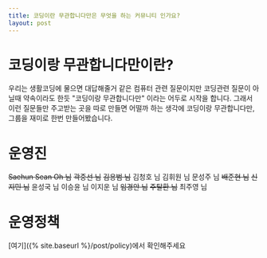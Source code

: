 ```yaml
---
title: 코딩이란 무관합니다만은 무엇을 하는 커뮤니티 인가요?
layout: post
---
```


# 코딩이랑 무관합니다만이란?

우리는 생활코딩에 물으면 대답해줄거 같은 컴퓨터 관련 질문이지만 코딩관련 질문이 아닐때 약속이라도 한듯 "코딩이랑 무관합니다만" 이라는 어두로 시작을 합니다. 그래서 이런 질문들만 주고받는 곳을 따로 만들면 어떨까 하는 생각에 코딩이랑 무관합니다만, 그룹을 재미로 한번 만들어봤습니다.

# 운영진

~~Saehun Sean Oh 님~~
~~곽중선 님~~
~~김용범 님~~
김청호 님
김휘원 님
문성주 님
~~배준현 님~~
~~신지민 님~~
윤성국 님
이승윤 님
이지운 님
~~임경안 님~~
~~주탈환 님~~
최주영 님

# 운영정책
[여기]({% site.baseurl %}/post/policy)에서 확인해주세요